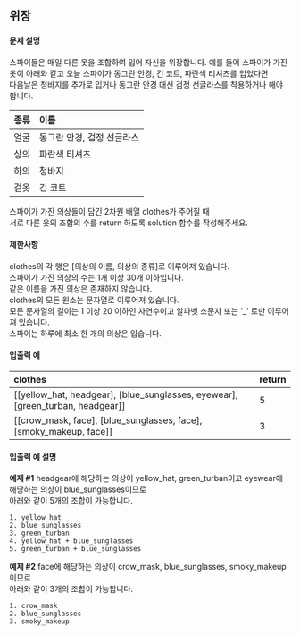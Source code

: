 ## 위장
#### 문제 설명
스파이들은 매일 다른 옷을 조합하여 입어 자신을 위장합니다.
예를 들어 스파이가 가진 옷이 아래와 같고 오늘 스파이가 동그란 안경, 긴 코트, 파란색 티셔츠를 입었다면  
다음날은 청바지를 추가로 입거나 동그란 안경 대신 검정 선글라스를 착용하거나 해야 합니다.

| 종류	| 이름 |
|:------|:----|
|얼굴	|동그란 안경, 검정 선글라스
|상의	 | 파란색 티셔츠
| 하의	| 청바지
|겉옷 |	긴 코트

스파이가 가진 의상들이 담긴 2차원 배열 clothes가 주어질 때  
서로 다른 옷의 조합의 수를 return 하도록 solution 함수를 작성해주세요.

#### 제한사항
clothes의 각 행은 [의상의 이름, 의상의 종류]로 이루어져 있습니다.  
스파이가 가진 의상의 수는 1개 이상 30개 이하입니다.  
같은 이름을 가진 의상은 존재하지 않습니다.  
clothes의 모든 원소는 문자열로 이루어져 있습니다.  
모든 문자열의 길이는 1 이상 20 이하인 자연수이고 알파벳 소문자 또는 '_' 로만 이루어져 있습니다.  
스파이는 하루에 최소 한 개의 의상은 입습니다.  

#### 입출력 예
| clothes	| return|
|:----------|:------|
|[[yellow_hat, headgear], [blue_sunglasses, eyewear], [green_turban, headgear]]	|5|
|[[crow_mask, face], [blue_sunglasses, face], [smoky_makeup, face]]	| 3|

#### 입출력 예 설명
**예제 #1**
headgear에 해당하는 의상이 yellow_hat, green_turban이고 eyewear에 해당하는 의상이 blue_sunglasses이므로  
아래와 같이 5개의 조합이 가능합니다.

```
1. yellow_hat
2. blue_sunglasses
3. green_turban
4. yellow_hat + blue_sunglasses
5. green_turban + blue_sunglasses  
```
**예제 #2**
face에 해당하는 의상이 crow_mask, blue_sunglasses, smoky_makeup이므로  
아래와 같이 3개의 조합이 가능합니다.

```
1. crow_mask
2. blue_sunglasses
3. smoky_makeup
```